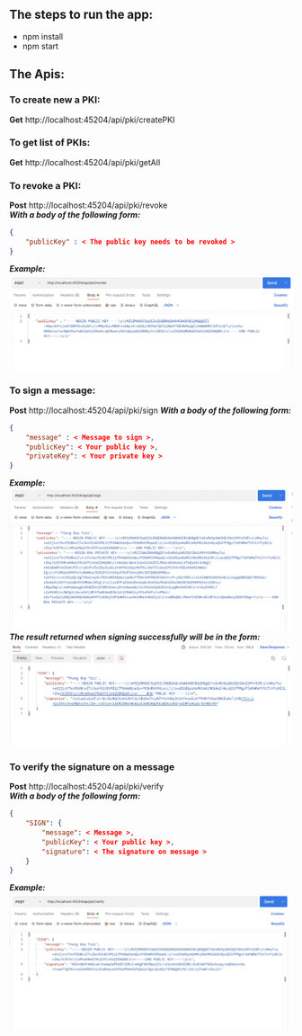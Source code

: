 ## The steps to run the app:
- npm install
- npm start

## The Apis:
### To create new a PKI: 
**Get** http://localhost:45204/api/pki/createPKI
### To get list of PKIs: 
**Get** http://localhost:45204/api/pki/getAll
### To revoke a PKI: 
**Post** http://localhost:45204/api/pki/revoke  
***With a body of the following form:***
```json
{
    "publicKey" : < The public key needs to be revoked >
}
```
***Example:***
![alt text](./img/img1.png)

### To sign a message: 
**Post** http://localhost:45204/api/pki/sign 
***With a body of the following form:***
```json
{
    "message" : < Message to sign >,
    "publicKey": < Your public key >,
    "privateKey": < Your private key >
}
```
***Example:***
![alt text](./img/sign.png)
***The result returned when signing successfully will be in the form:***
![alt text](./img/result.png)
### To verify the signature on a message
**Post** http://localhost:45204/api/pki/verify  
***With a body of the following form:***
```json
{
    "SIGN": {
        "message": < Message >,
        "publicKey": < Your public key >,
        "signature": < The signature on message >
    }
}
```
***Example:***
![alt text](./img/verify.png)